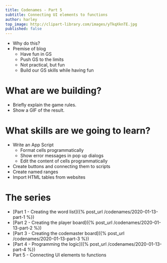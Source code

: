 ```yaml
---
title: Codenames - Part 5
subtitle: Connecting UI elements to functions
author: harley
top_image: http://clipart-library.com/images/yTkqXknTE.jpg
published: false
---
```

* Why do this?
* Premise of blog
    * Have fun in GS
    * Push GS to the limits
    * Not practical, but fun
    * Build our GS skills while having fun

# What are we building?
* Briefly explain the game rules.
* Show a GIF of the result.

# What skills are we going to learn?
* Write an App Script
    * Format cells programmatically
    * Show error messages in pop up dialogs
    * Edit the content of cells programmatically
* Create buttons and connecting them to scripts
* Create named ranges
* Import HTML tables from websites

# The series
* [Part 1 - Creating the word list]({% post_url /codenames/2020-01-13-part-1 %})
* [Part 2 - Creating the player board]({% post_url /codenames/2020-01-13-part-2 %})
* [Part 3 - Creating the codemaster board]({% post_url /codenames/2020-01-13-part-3 %})
* [Part 4 - Programming the logic]({% post_url /codenames/2020-01-13-part-4 %})
* Part 5 - Connecting UI elements to functions
